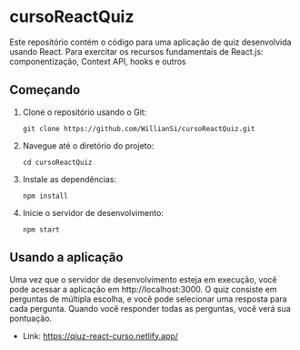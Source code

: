 # cursoReactQuiz

<p>Este repositório contém o código para uma aplicação de quiz desenvolvida usando React. Para exercitar os recursos fundamentais de React.js: componentização, Context API, hooks e outros</p>
  <h2>Começando</h2>
  <ol>
    <li>Clone o repositório usando o Git:
      <pre><code>git clone https://github.com/WillianSi/cursoReactQuiz.git</code></pre>
    </li>
    <li>Navegue até o diretório do projeto:
      <pre><code>cd cursoReactQuiz</code></pre>
    </li>
    <li>Instale as dependências:
      <pre><code>npm install</code></pre>
    </li>
    <li>Inicie o servidor de desenvolvimento:
      <pre><code>npm start</code></pre>
    </li>
  </ol>
  <h2>Usando a aplicação</h2>
  <p>Uma vez que o servidor de desenvolvimento esteja em execução, você pode acessar a aplicação em http://localhost:3000. O quiz consiste em perguntas de múltipla escolha, e você pode selecionar uma resposta para cada pergunta. Quando você responder todas as perguntas, você verá sua pontuação.</p>

- Link: https://qiuz-react-curso.netlify.app/
